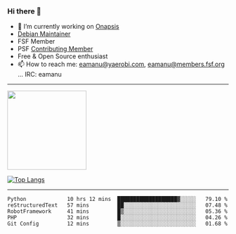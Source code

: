 ### Hi there 👋


- 🔭 I’m currently working on [Onapsis](http://onapsis.com)
- [Debian Maintainer](https://qa.debian.org/developer.php?login=eamanu%40yaerobi.com)
- FSF Member
- PSF [Contributing Member](https://www.python.org/psf/membership/#what-membership-classes-are-there)
- Free & Open Source enthusiast 
- 📫 How to reach me: eamanu@yaerobi.com, eamanu@members.fsf.org ... IRC: eamanu

---

<img height="180em" src="https://github-readme-stats.vercel.app/api?theme=dark&username=eamanu&show_icons=true&hide_border=true&&count_private=true&include_all_commits=true" />

[![Top Langs](https://github-readme-stats.vercel.app/api/top-langs/?theme=dark&username=eamanu&layout=compact)](https://github.com/anuraghazra/github-readme-stats)

---

<!--START_SECTION:waka-->
```text
Python             10 hrs 12 mins  ███████████████████▓░░░░░   79.10 % 
reStructuredText   57 mins         ██░░░░░░░░░░░░░░░░░░░░░░░   07.48 % 
RobotFramework     41 mins         █▒░░░░░░░░░░░░░░░░░░░░░░░   05.36 % 
PHP                32 mins         █░░░░░░░░░░░░░░░░░░░░░░░░   04.26 % 
Git Config         12 mins         ▒░░░░░░░░░░░░░░░░░░░░░░░░   01.68 % 
```
<!--END_SECTION:waka-->
